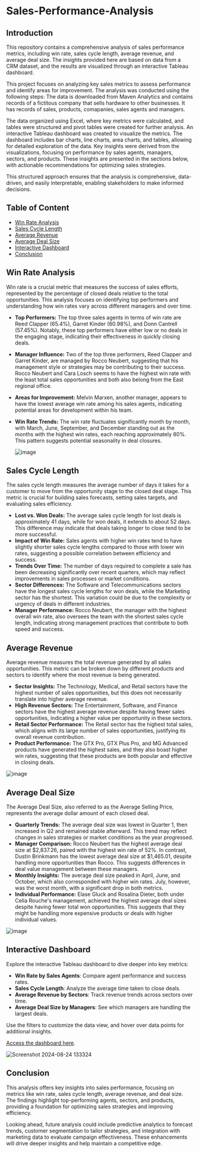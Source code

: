 # Sales-Performance-Analysis

## Introduction
This repository contains a comprehensive analysis of sales performance metrics, including win rate, sales cycle length, average revenue, and average deal size. The insights provided here are based on data from a CRM dataset, and the results are visualized through an interactive Tableau dashboard.

This project focuses on analyzing key sales metrics to assess performance and identify areas for improvement. The analysis was conducted using the following steps:
The data is downloaded from Maven Analytics and contains records of a fictitous company that sells hardware to other businesses. It has records of sales, products, comapanies, sales agents and managers.

The data organized using Excel, where key metrics were calculated, and tables were structured and pivot tables were created for further analysis. An interactive Tableau dashboard was created to visualize the metrics. The dashboard includes bar charts, line charts, area charts, and tables, allowing for detailed exploration of the data. Key insights were derived from the visualizations, focusing on performance by sales agents, managers, sectors, and products. These insights are presented in the sections below, with actionable recommendations for optimizing sales strategies.

This structured approach ensures that the analysis is comprehensive, data-driven, and easily interpretable, enabling stakeholders to make informed decisions.


## Table of Content
- [Win Rate Analysis](#win-rate-analysis)
- [Sales Cycle Length](#sales-cycle-length)
- [Average Revenue](#average-revenue)
- [Average Deal Size](#average-deal-size)
- [Interactive Dashboard](#interactive-dashboard)
- [Conclusion](#conclusion)


## Win Rate Analysis

Win rate is a crucial metric that measures the success of sales efforts, represented by the percentage of closed deals relative to the total opportunities. This analysis focuses on identifying top performers and understanding how win rates vary across different managers and over time.

- **Top Performers:** The top three sales agents in terms of win rate are Reed Clapper (65.4%), Garret Kinder (60.98%), and Donn Cantrell (57.45%). Notably, these top performers have either low or no deals in the engaging stage, indicating their effectiveness in quickly closing deals.
- **Manager Influence:** Two of the top three performers, Reed Clapper and Garret Kinder, are managed by Rocco Neubert, suggesting that his management style or strategies may be contributing to their success. Rocco Neubert and Cara Losch seems to have the highest win rate with the least total sales opportunities and both also belong from the East regional office.
- **Areas for Improvement:** Melvin Marxen, another manager, appears to have the lowest average win rate among his sales agents, indicating potential areas for development within his team.
- **Win Rate Trends:** The win rate fluctuates significantly month by month, with March, June, September, and December standing out as the months with the highest win rates, each reaching approximately 80%. This pattern suggests potential seasonality in deal closures.

  ![image](https://github.com/user-attachments/assets/33d5124c-a5d3-4777-bb45-3fce3a183180)



## Sales Cycle Length

The sales cycle length measures the average number of days it takes for a customer to move from the opportunity stage to the closed deal stage. This metric is crucial for building sales forecasts, setting sales targets, and evaluating sales efficiency.

- **Lost vs. Won Deals:** The average sales cycle length for lost deals is approximately 41 days, while for won deals, it extends to about 52 days. This difference may indicate that deals taking longer to close tend to be more successful.
- **Impact of Win Rate:** Sales agents with higher win rates tend to have slightly shorter sales cycle lengths compared to those with lower win rates, suggesting a possible correlation between efficiency and success.
- **Trends Over Time:** The number of days required to complete a sale has been decreasing significantly over recent quarters, which may reflect improvements in sales processes or market conditions.
- **Sector Differences:** The Software and Telecommunications sectors have the longest sales cycle lengths for won deals, while the Marketing sector has the shortest. This variation could be due to the complexity or urgency of deals in different industries.
- **Manager Performance:** Rocco Neubert, the manager with the highest overall win rate, also oversees the team with the shortest sales cycle length, indicating strong management practices that contribute to both speed and success.


## Average Revenue

Average revenue measures the total revenue generated by all sales opportunities. This metric can be broken down by different products and sectors to identify where the most revenue is being generated.

- **Sector Insights:** The Technology, Medical, and Retail sectors have the highest number of sales opportunities, but this does not necessarily translate into higher average revenue.
- **High Revenue Sectors:** The Entertainment, Software, and Finance sectors have the highest average revenue despite having fewer sales opportunities, indicating a higher value per opportunity in these sectors.
- **Retail Sector Performance:** The Retail sector has the highest total sales, which aligns with its large number of sales opportunities, justifying its overall revenue contribution.
- **Product Performance:** The GTX Pro, GTX Plus Pro, and MG Advanced products have generated the highest sales, and they also boast higher win rates, suggesting that these products are both popular and effective in closing deals.

![image](https://github.com/user-attachments/assets/a1c83068-291e-4934-9887-3b501fa8e5c7)


 ## Average Deal Size

The Average Deal Size, also referred to as the Average Selling Price, represents the average dollar amount of each closed deal.

- **Quarterly Trends:** The average deal size was lowest in Quarter 1, then increased in Q2 and remained stable afterward. This trend may reflect changes in sales strategies or market conditions as the year progressed.
- **Manager Comparison:** Rocco Neubert has the highest average deal size at $2,837.26, paired with the highest win rate of 52%. In contrast, Dustin Brinkmann has the lowest average deal size at $1,465.01, despite handling more opportunities than Rocco. This suggests differences in deal value management between these managers.
- **Monthly Insights:** The average deal size peaked in April, June, and October, which also corresponded with higher win rates. July, however, was the worst month, with a significant drop in both metrics.
- **Individual Performance:** Elase Gluck and Rosalina Dieter, both under Celia Rouche's management, achieved the highest average deal sizes despite having fewer total won opportunities. This suggests that they might be handling more expensive products or deals with higher individual values.

![image](https://github.com/user-attachments/assets/11b7353d-9c8b-4dd0-a093-72cb1b9466a1)


## Interactive Dashboard

Explore the interactive Tableau dashboard to dive deeper into key metrics:

- **Win Rate by Sales Agents**: Compare agent performance and success rates.
- **Sales Cycle Length**: Analyze the average time taken to close deals.
- **Average Revenue by Sectors**: Track revenue trends across sectors over time.
- **Average Deal Size by Managers**: See which managers are handling the largest deals.

Use the filters to customize the data view, and hover over data points for additional insights.

[Access the dashboard here]([https://public.tableau.com/app/profile/maharshi.joshi6633/viz/CRM-Analysis/Dashboard1]).

![Screenshot 2024-08-24 133324](https://github.com/user-attachments/assets/f9dd2084-1a65-4944-a465-fbc71615ff8c)


## Conclusion 

This analysis offers key insights into sales performance, focusing on metrics like win rate, sales cycle length, average revenue, and deal size. The findings highlight top-performing agents, sectors, and products, providing a foundation for optimizing sales strategies and improving efficiency. 

Looking ahead, future analysis could include predictive analytics to forecast trends, customer segmentation to tailor strategies, and integration with marketing data to evaluate campaign effectiveness. These enhancements will drive deeper insights and help maintain a competitive edge.


  


